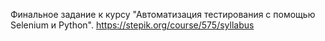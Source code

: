 Финальное задание к курсу "Автоматизация тестирования с помощью Selenium и Python". https://stepik.org/course/575/syllabus

